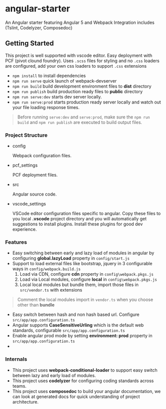 
# angular-starter
An Angular starter featuring Angular 5 and Webpack Integration includes (Tslint, Codelyzer, Composedoc)

## Getting Started
This project is well supported with vscode editor. Easy deployment with PCF (pivot clound foundry).
Uses `.scss` files for styling and no `.css` loaders are configured, add your own css loaders to support `.css` extensions

- `npm install` to install dependencies
- `npm run serve` quick launch of webpack-devserver
- `npm run build` build development environment files to **dist** directory
- `npm run publish` build production ready files to **public** directory
- `npm run serve:dev` starts dev server locally.
- `npm run serve:prod` starts production ready server locally and watch out your file loading response times. 

> Before running `serve:dev` and `serve:prod`, make sure the `npm run build` and `npm run publish` are executed to build output files.

### Project Structure
- config 
  
  Webpack configuration files.
- pcf_settings
  
  PCF deployment files.
- src

  Angular source code.
- vscode_settings
  
  VSCode editor configuration files specific to angular. Copy these files to you local **.vscode** project directory and you will automatically get suggestions to install plugins. Install these plugins for good dev experience.

### Features

- Easy switching between early and lazy load of modules in angular by configuring **global.lazyLoad** property in `config/start.js`
- Support to load external files like bootstrap, jquery in 3 configurable ways in `config/webpack.build.js`
    1. Load via CDN, configure **cdn** property in `config\webpack.pkgs.js`
    2. Load via Local modules, configure **local** in `config\webpack.pkgs.js`
    3. Local local modules but bundle them, import those files in `src/vendor.ts` with extensions
>Comment the local modules import in `vendor.ts` when you choose other than **bundle**
- Easy switch between hash and non hash based url. Configure `src/app/app.configuration.ts`
- Angular supports **CaseSensitiveUrling** which is the default web standards, configurable `src/app/app.configuration.ts`
- Enable angular prod mode by setting **environment: prod** property in `src/app/app.configuration.ts`
-
### Internals
- This project uses **webpack-conditional-loader** to support easy switch between lazy and early load of modules.
- This project uses **codelyzer** for configuring coding standards across teams.
- This project uses **composedoc** to build your angular documentation, we can look at generated docs for quick understanding of project architecture.
